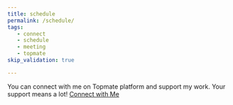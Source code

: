 ```yaml
---
title: schedule
permalink: /schedule/
tags:
   - connect
   - schedule
   - meeting
   - topmate
skip_validation: true

---
```

<!-- more -->
You can connect with me on Topmate platform and support my work. Your support means a lot!
[Connect with Me](https://topmate.io/embed/profile/vasudev_menon?theme=D5534D)
<!-- <script
        src="https://topmate-embed.s3.ap-south-1.amazonaws.com/v1/topmate-embed.js"
        user-profile="https://topmate.io/embed/profile/vasudev_menon?theme=D5534D"
        btn-style='{"backgroundColor":"#000","color":"#fff","border":"1px solid #000"}'
        embed-version="v1"
        button-text="Let's Connect"
        left="30px"
        position-bottom="30px"
        custom-padding="0px"
        custom-font-size="16px"
        custom-font-weight="500"
        custom-width="200px"
        async=""
        defer=""
      ></script> --!>
